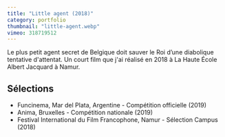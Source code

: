 ```yaml
---
title: "Little agent (2018)"
category: portfolio
thumbnail: "little-agent.webp"
vimeo: 318719512
---
```


Le plus petit agent secret de Belgique doit sauver le Roi d’une diabolique tentative d'attentat. Un court film que j'ai réalisé en 2018 à La Haute École Albert Jacquard à Namur.

## Sélections

* Funcinema, Mar del Plata, Argentine - Compétition officielle (2019)
* Anima, Bruxelles - Compétition nationale (2019)
* Festival International du Film Francophone, Namur - Sélection Campus (2018)